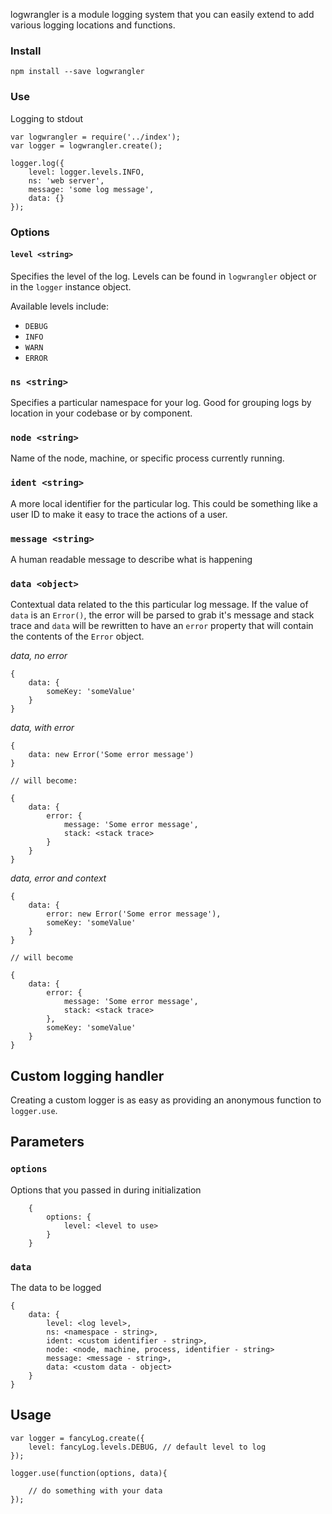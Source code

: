 logwrangler is a module logging system that you can easily extend to add various logging locations and functions.

### Install

```
npm install --save logwrangler
```

### Use

Logging to stdout

```
var logwrangler = require('../index');
var logger = logwrangler.create();

logger.log({
	level: logger.levels.INFO,
	ns: 'web server',
	message: 'some log message',
	data: {}
});
```

### Options

#### ```level <string>``` 

Specifies the level of the log. Levels can be found in ```logwrangler``` object or in the ```logger``` instance object.

Available levels include:

- ```DEBUG```
- ```INFO```
- ```WARN```
- ```ERROR```

### ```ns <string>```
Specifies a particular namespace for your log. Good for grouping logs by location in your codebase or by component.


### ```node <string>```
Name of the node, machine, or specific process currently running.

### ```ident <string>```
A more local identifier for the particular log. This could be something like a user ID to make it easy to trace the actions of a user.

### ```message <string>```
A human readable message to describe what is happening

### ```data <object>```
Contextual data related to the this particular log message. If the value of ```data``` is an ```Error()```, the error will be parsed to grab it's message and stack trace and ```data``` will be rewritten to have an ```error``` property that will contain the contents of the ```Error``` object. 

_data, no error_

```
{
	data: {
		someKey: 'someValue'
	}
}
```

_data, with error_

```
{
	data: new Error('Some error message')
}

// will become:

{
	data: {
		error: {
			message: 'Some error message',
			stack: <stack trace>
		}
	}
}
```

_data, error and context_

```
{
	data: {
		error: new Error('Some error message'),
		someKey: 'someValue'
	}
}

// will become

{
	data: {
		error: {
			message: 'Some error message',
			stack: <stack trace>
		},
		someKey: 'someValue'
	}
}
```


## Custom logging handler

Creating a custom logger is as easy as providing an anonymous function to ```logger.use```.

## Parameters

### ```options```
Options that you passed in during initialization

```
	{
		options: {
			level: <level to use>
		}
	}
```


### ```data```
The data to be logged

```
{
	data: {
		level: <log level>,
		ns: <namespace - string>,
		ident: <custom identifier - string>,
		node: <node, machine, process, identifier - string>
		message: <message - string>,
		data: <custom data - object>
	}
}
```

## Usage
```
var logger = fancyLog.create({
	level: fancyLog.levels.DEBUG, // default level to log
});

logger.use(function(options, data){
	
	// do something with your data
});

```
